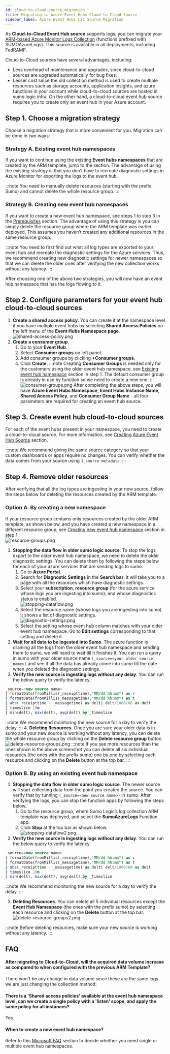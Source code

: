 ```yaml
---
id: cloud-to-cloud-source-migration
title: Migrating to Azure Event Hubs Cloud-to-Cloud Source
sidebar_label: Azure Event Hubs C2C Source Migration
---
```


As **Cloud-to-Cloud Event Hub source** supports logs, you can migrate your [ARM-based Azure Monitor Logs Collection](/docs/send-data/collect-from-other-data-sources/azure-monitoring/collect-logs-azure-monitor) (functions prefixed with SUMOAzureLogs). This source is available in all deployments, including FedRAMP.

Cloud-to-Cloud sources have several advantages, including:
* Less overhead of maintenance and upgrades, since cloud-to-cloud sources are upgraded automatically for bug fixes.
* Lesser cost since the old collection method is used to create multiple resources such as storage accounts, application insights, and azure functions in your account while cloud-to-cloud sources are hosted in sumo logic infra. On the other hand, a cloud-to-cloud event hub source requires you to create only an event hub in your Azure account.

## Step 1. Choose a migration strategy

Choose a migration strategy that is more convenient for you. Migration can be done in two ways:

### Strategy A. Existing event hub namespaces

If you want to continue using the existing **Event hubs namespaces** that are created by the ARM template, jump to the section.
The advantage of using the existing strategy is that you don’t have to recreate diagnostic settings in Azure Monitor for exporting the logs to the event hub.

:::note
You need to manually delete resources (starting with the prefix Sumo) and cannot delete the whole resource group.
:::

### Strategy B. Creating new event hub namespaces

If you want to create a new event hub namespace, see steps 1 to step 3 in the [Prerequisites](/docs/send-data/hosted-collectors/cloud-to-cloud-integration-framework/azure-event-hubs-source/#prerequisites) section. The advantage of using this strategy is you can simply delete the resource group where the ARM template was earlier deployed. This assumes you haven’t created any additional resources in the same resource group.

:::note
You need to first find out what all log types are exported to your event hub and recreate the diagnostic settings for the Azure services. Thus, we recommend creating new diagnostic settings for newer namespaces so that we can delete the older ones after verifying the new collection works without any latency.
:::

After choosing one of the above two strategies, you will now have an event hub namespace that has the logs flowing to it.

## Step 2. Configure parameters for your event hub cloud-to-cloud sources

1. **Create a shared access policy**. You can create it at the namespace level if you have multiple event hubs by selecting **Shared Access Policies** on the left menu of the **Event Hubs Namespace page**.<br/> ![shared-access-policy.png](/img/send-data/shared-access-policy.png)
2. **Create a consumer group**.
   1. Go to your **Event Hub**.
   2. Select **Consumer groups** on left panel.
   3. Add consumer groups by clicking **+Consumer groups**.
   4. Click **Create**.
  :::note
  Creating **Consumer Groups** is needed only for the customers using the older event hub namespace, see [Existing event hub namespace](#strategy-1-existing-event-hub-namespaces) section in step 1. The default consumer group is already in use by function so we need to create a new one.
  :::
  ![consumer-groups.png](/img/send-data/consumer-groups.png)
  After completing the above steps, you will have **Azure Event Hubs Namespace**, **Event Hubs Instance Name**, **Shared Access Policy**, and **Consumer Group Name** - all four parameters are required for creating an event hub source.

## Step 3. Create event hub cloud-to-cloud sources

For each of the event hubs present in your namespace, you need to create a cloud-to-cloud source. For more information, see [Creating Azure Event Hub Source](/docs/send-data/hosted-collectors/cloud-to-cloud-integration-framework/azure-event-hubs-source/#create-an-azure-event-hubssource) section.

:::note
We recommend giving the same source category so that your custom dashboards or apps require no changes. You can verify whether the data comes from your source using `1_source metadata`.
:::

## Step 4. Remove older resources

After verifying that all the log types are ingesting in your new source, follow the steps below for deleting the resources created by the ARM template.

### Option A. By creating a new namespace

If your resource group contains only resources created by the older ARM template, as shown below, and you have created a new namespace in a different resource group, see [Creating new event hub namespace](#strategy-2-creating-new-event-hub-namespaces) section in step 1.<br/> ![resource-groups.png](/img/send-data/resource-groups.png)

1. **Stopping the data flow in older sumo logic source**. To stop the logs export to the older event hub namespace, we need to delete the older diagnostic settings. You can delete them by following the steps below for each of your azure services that are sending logs to sumo.
   1. Go to **Azure Portal**.
   2. Search for **Diagnostic Settings** in the **Search bar**, it will take you to a page with all the resources which have diagnostic settings.
   3. Select your **subscription**, **resource group** (for the azure service whose logs you are ingesting into sumo), and whose diagnostics status is enabled.<br/> ![stopping-dataflow.png](/img/send-data/stopping-dataflow.png)
   4. Select the resource name (whose logs you are ingesting into sumo) it shows a list of diagnostic settings.<br/> ![diagnostic-settings.png](/img/send-data/diagnostic-settings.png)  
   5. Select the setting whose event hub column matches with your older event hub namespace. Go to **Edit settings** corresponding to that setting and delete it.
 2. **Wait for all data to be ingested into Sumo**. The azure function is draining all the logs from the older event hub namespace and sending them to sumo, we will need to wait till it finishes it. You can run a query in sumo with your older source name `(_source=<your older source name>)` and see if all the data has already come into sumo till the date when you deleted the diagnostic settings.
 3. **Verify the new source is ingesting logs without any delay**. You can run the below query to verify the latency.
  ```sql
  _source=<new source name>
 | formatDate(fromMillis(_receipttime),"MM/dd hh:mm") as r
 | formatDate(fromMillis(_messagetime),"MM/dd hh:mm") as t
 | abs(_receipttime - _messagetime) as delt| delt/1000/60 as delt
 | timeslice 10m
 | min(delt), max(delt), avg(delt) by _timeslice
 ```
 :::note
 We recommend monitoring the new source for a day to verify the delay.
 :::
 4. **Deleting Resources**. Once you are sure your older data is in sumo and your new source is working without any latency, you can delete the whole resource group by clicking on the **Delete resource group** button.<br/> ![delete-resource-groups.png](/img/send-data/delete-resource-groups.png)
 :::note
 If you see more resources than the ones shown in the above screenshot you can delete all six individual resources (the ones with the prefix sumo) one by one by selecting each resource and clicking on the **Delete** button at the top bar.
 :::


### Option B. By using an existing event hub namespace

 1. **Stopping the data flow in older sumo logic source**. The newer source will start collecting data from the point you created the source. You can verify that by running `(_source=<new source name>)` in sumo. After verifying the logs, you can stop the function apps by following the steps below.
    1. Go to the resource group, where Sumo Logic’s log collection ARM template was deployed, and select the **SumoAzureLogs** Function app.
    2. Click **Stop** at the top bar as shown below.<br/> ![stopping-dataflow2.png](/img/send-data/stopping-dataflow2.png)
 2. **Verify the new source is ingesting logs without any delay**. You can run the below query to verify the latency.
  ```sql
  _source=<new source name>
  | formatDate(fromMillis(_receipttime),"MM/dd hh:mm") as r
  | formatDate(fromMillis(_messagetime),"MM/dd hh:mm") as t
  | abs(_receipttime - _messagetime) as delt| delt/1000/60 as delt
  | timeslice 10m
  | min(delt), max(delt), avg(delt) by _timeslice
  ```

 :::note
 We recommend monitoring the new source for a day to verify the delay.
 :::

 3. **Deleting Resources**. You can delete all 5 individual resources except the **Event Hub Namespace** (the ones with the prefix sumo) by selecting each resource and clicking on the **Delete** button at the top bar.<br/> ![delete-resource-groups2.png](/img/send-data/delete-resource-groups2.png)

 :::note
 Before deleting resources, make sure your new source is working without any latency.
 :::


## FAQ

#### After migrating to Cloud-to-Cloud, will the acquired data volume increase as compared to when configured with the previous ARM Template?

There won't be any change in data volume since these are the same logs we are just changing the collection method.

#### There is a 'Shared access policies' available at the event hub namespace level, can we create a single policy with a 'listen' scope, and apply the same policy for all instances?

Yes.

#### When to create a new event hub namespace?

Refer to this [Microsoft FAQ](https://learn.microsoft.com/en-us/azure/event-hubs/event-hubs-faq#when-do-i-create-a-new-namespace-vs--use-an-existing-namespace-docs) section to decide whether you need single or multiple event hub namespaces.
